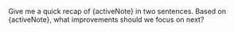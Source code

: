 Give me a quick recap of {activeNote} in two sentences.
Based on {activeNote}, what improvements should we focus on next?